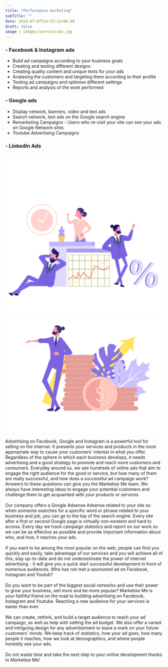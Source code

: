 ```yaml
---
title: "Performance marketing"
subTitle: ""
date: 2018-07-07T14:53:13+06:00
draft: false
image : images/service/ads.jpg
---
```

<div class='row mt-5'>
  <div class='col-12 col-lg-8'>
    <h3> - Facebook & Instagram ads</h3>
        <ul class='ul-service'>
          <li>Build ad campaigns according to your business goals</li>
          <li>Creating and testing different designs</li>
          <li>Creating quality content and unique texts for your ads</li>
          <li>Analasing the customers and targeting them according to their profile</li>
          <li>Testing ad campaigns and optimise different settings</li>
          <li>Reports and analysis of the work performed</li>
        </ul>
    <h3> - Google ads</h3>
      <ul class='ul-service'>
        <li>Display network, banners, video and text ads</li>
        <li>Search network, text ads on the Google search engine</li>
        <li>Remarketing Campaigns - Users who re-visit your site can see your ads on Google Network sites</li>
        <li>Youtube Advertising Campaigns</li>
      </ul>
    <h3> - LinkedIn Ads</h3>
  </div>
    <div class='col-12 col-lg-4'>
      <img class="img-fluid" src="/images/service-pages/advertisments-1.png" />
      <img class="img-fluid" src="/images/service-pages/advertisments-2.png" />
  </div>
</div>
<div class='justify-me'>
<p>
Advertising on Facebook, Google and Instagram is a powerful tool for selling on the internet. It presents your services and products in the most appropriate way to cause your customers' interest in what you offer. Regardless of the sphere in which each business develops, it needs advertising and a good strategy to promote and reach more customers and consumers. Everyday around us, we see hundreds of online ads that aim to engage the right audience for the good or service, but how many of them are really successful, and how does a successful ad campaign work? Answers to these questions can give you the Marketise Me team. We always have interesting ideas to engage your potential customers and challenge them to get acquainted with your products or services.
<br/><br/>
Our company offers a Google Adsense Adsense related to your site so when someone searches for a specific word or phrase related to your business and job, you can go to the top of the search engine. Every site after a first or second Google page is virtually non-existent and hard to access. Every day we track campaign statistics and report on our work so we can be as effective as possible and provide important information about who, and how, it reaches your ads.
<br/><br/>
If you want to be among the most popular on the web, people can find you quickly and easily, take advantage of our services and you will achieve all of this, stay up-to-date and do not underestimate the power of internet advertising - it will give you a quick start successful development in front of numerous audiences. Who has not met a sponsored ad on Facebook, Instagram and Youtub?
<br/><br/>
Do you want to be part of the biggest social networks and use their power to grow your business, sell more and be more popular? Marketise Me is your faithful friend on the road to building advertising on Facebook, Instagram and Youtube. Reaching a new audience for your services is easier than ever.
<br/><br/>
We can create, rethink, and build a target audience to reach your ad campaign, as well as help with setting the ad budget. We also offer a varied and intriguing design for any advertisement to leave a mark on your future customers' minds. We keep track of statistics, how your ad goes, how many people it reaches, how we look at demographics, and where people honestly see your ads.
<br/><br/>
Do not waste time and take the next step to your online development thanks to Marketise Me!
</p>
</div>